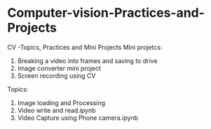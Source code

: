 # Computer-vision-Practices-and-Projects
CV -Topics, Practices and Mini Projects 
Mini projetcs:
1. Breaking a video into frames and saving to drive
2. Image converter mini project
3. Screen recording using CV

Topics:
1. Image loading and Processing
2. Video write and read.ipynb
3. Video Capture using Phone camera.ipynb
